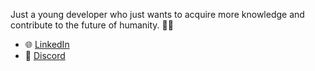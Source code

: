 Just a young developer who just wants to acquire more knowledge and contribute to the future of humanity. 👨‍💻

- 🌐 [LinkedIn](https://www.linkedin.com/in/luizmedinaa/)
- 💬 [Discord](https://discord.com/users/themhv)
